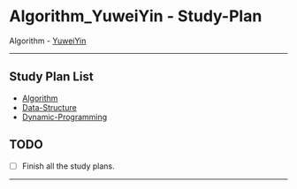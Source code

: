 # Algorithm_YuweiYin - Study-Plan

Algorithm - [YuweiYin](https://github.com/YuweiYin)

---

## Study Plan List

- [Algorithm](./Algorithm/)
- [Data-Structure](./Data-Structure/)
- [Dynamic-Programming](./Dynamic-Programming/)

## TODO

- [ ] Finish all the study plans.

---
